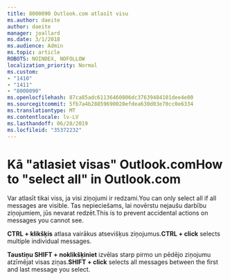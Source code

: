 ```yaml
---
title: 8000090 Outlook.com atlasīt visu
ms.author: daeite
author: daeite
manager: joallard
ms.date: 3/1/2018
ms.audience: Admin
ms.topic: article
ROBOTS: NOINDEX, NOFOLLOW
localization_priority: Normal
ms.custom:
- "1410"
- "1411"
- "8000090"
ms.openlocfilehash: 87ca85adc61136460806dc37639484101dee4e00
ms.sourcegitcommit: 5fb7a4b28859690020efdea630d03e70cc0e6334
ms.translationtype: MT
ms.contentlocale: lv-LV
ms.lasthandoff: 06/28/2019
ms.locfileid: "35372232"
---
```

# <a name="how-to-select-all-in-outlookcom"></a><span data-ttu-id="27309-102">Kā "atlasiet visas" Outlook.com</span><span class="sxs-lookup"><span data-stu-id="27309-102">How to "select all" in Outlook.com</span></span>

<span data-ttu-id="27309-103">Var atlasīt tikai viss, ja visi ziņojumi ir redzami.</span><span class="sxs-lookup"><span data-stu-id="27309-103">You can only select all if all messages are visible.</span></span> <span data-ttu-id="27309-104">Tas nepieciešams, lai novērstu nejaušu darbību ziņojumiem, jūs nevarat redzēt.</span><span class="sxs-lookup"><span data-stu-id="27309-104">This is to prevent accidental actions on messages you cannot see.</span></span>

<span data-ttu-id="27309-105">**CTRL + klikšķis** atlasa vairākus atsevišķus ziņojumus.</span><span class="sxs-lookup"><span data-stu-id="27309-105">**CTRL + click** selects multiple individual messages.</span></span>

<span data-ttu-id="27309-106">**Taustiņu SHIFT + noklikšķiniet** izvēlas starp pirmo un pēdējo ziņojumu atzīmējat visas ziņas.</span><span class="sxs-lookup"><span data-stu-id="27309-106">**SHIFT + click** selects all messages between the first and last message you select.</span></span>